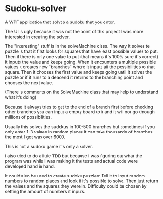 # Sudoku-solver
A WPF application that solves a sudoku that you enter.

The UI is ugly because it was not the point of this project I was more interested in creating the solver.

The "interesting" stuff is in the solveMachine class. The way it solves te puzzle is that it first looks for squares that have least possible values to put.
Then if there is only one value to put (that means it's 100% sure it's correct) it inputs the value and keeps going. When it encounters a multiple possible values
it creates new "branches" where it inputs all the possibilities to that square. Then it chooses the first value and keeps going until it solves the puzzle or
if it runs to a deadend it returns to the branching point and chooses the next value. 

(There is comments on the SolveMachine class that may help to understand what it's doing)

Because it always tries to get to the end of a branch first before checking other branches you can input a empty board to it and 
it will not go through millions of possibilities.

Usually this solves the sudokus in 100-500 branches but sometimes if you only enter 1-3 values in random places it can take thousands of branches.
the most I got was over 6000.

This is not a sudoku game it's only a solver.

I also tried to do a little TDD but because I was figuring out what the program was while I was making it the tests and actual code were developed hand in hand.

It could also be used to create sudoku puzzles: Tell it to input random numbers to random places and look if it's possible to solve. 
Then just return the values and the squares they were in. Difficulty could be chosen by setting the amount of numbers it inputs.
